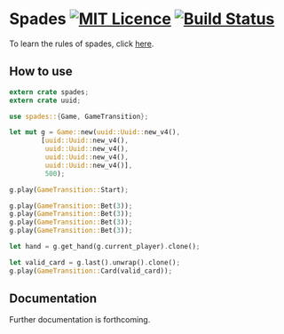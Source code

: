 
# Spades [![MIT Licence](https://badges.frapsoft.com/os/mit/mit.svg?v=103)](https://github.com/wlim33/rust-spades/blob/master/LICENSE.txt) [![Build Status](https://travis-ci.org/wlim33/rust-spades.svg?branch=master)](https://travis-ci.org/wlim33/rust-spades)

To learn the rules of spades, click [here](http://www.hoylegaming.com/rules/showrule.aspx?RuleID=227).


## How to use
```rust
extern crate spades;
extern crate uuid;

use spades::{Game, GameTransition};

let mut g = Game::new(uuid::Uuid::new_v4(), 
        [uuid::Uuid::new_v4(), 
         uuid::Uuid::new_v4(), 
         uuid::Uuid::new_v4(), 
         uuid::Uuid::new_v4()], 
         500);

g.play(GameTransition::Start);

g.play(GameTransition::Bet(3));
g.play(GameTransition::Bet(3));
g.play(GameTransition::Bet(3));
g.play(GameTransition::Bet(3));

let hand = g.get_hand(g.current_player).clone();

let valid_card = g.last().unwrap().clone();
g.play(GameTransition::Card(valid_card));
```

## Documentation
Further documentation is forthcoming.

